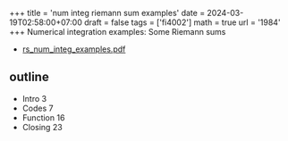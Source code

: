 +++
title = 'num integ riemann sum examples'
date = 2024-03-19T02:58:00+07:00
draft = false
tags = ['fi4002']
math = true
url = '1984'
+++
Numerical integration examples: Some Riemann sums
<!--more-->

+ [rs_num_integ_examples.pdf](https://osf.io/b7xud)


## outline
+ Intro 3
+ Codes 7
+ Function 16
+ Closing 23
